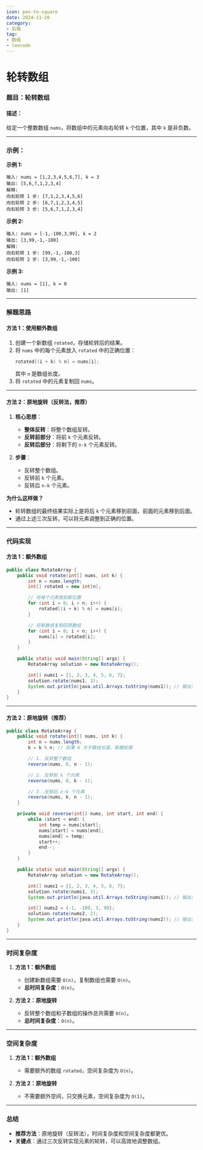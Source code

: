 ```yaml
---
icon: pen-to-square
date: 2024-11-20
category:
- 后端
tag:
- 数组
- leecode
---
```

# 轮转数组
### **题目：轮转数组**

#### **描述：**
给定一个整数数组 `nums`，将数组中的元素向右轮转 `k` 个位置，其中 `k` 是非负数。

---

### **示例：**

**示例 1:**
```
输入: nums = [1,2,3,4,5,6,7], k = 3
输出: [5,6,7,1,2,3,4]
解释:
向右轮转 1 步: [7,1,2,3,4,5,6]
向右轮转 2 步: [6,7,1,2,3,4,5]
向右轮转 3 步: [5,6,7,1,2,3,4]
```

**示例 2:**
```
输入: nums = [-1,-100,3,99], k = 2
输出: [3,99,-1,-100]
解释: 
向右轮转 1 步: [99,-1,-100,3]
向右轮转 2 步: [3,99,-1,-100]
```

**示例 3:**
```
输入: nums = [1], k = 0
输出: [1]
```

---

### **解题思路**

#### **方法 1：使用额外数组**

1. 创建一个新数组 `rotated`，存储轮转后的结果。
2. 将 `nums` 中的每个元素放入 `rotated` 中的正确位置：
   ```java
   rotated[(i + k) % n] = nums[i];
   ```
   其中 `n` 是数组长度。
3. 将 `rotated` 中的元素复制回 `nums`。

---

#### **方法 2：原地旋转（反转法，推荐）**

1. **核心思想**：
    - **整体反转**：将整个数组反转。
    - **反转前部分**：将前 `k` 个元素反转。
    - **反转后部分**：将剩下的 `n-k` 个元素反转。

2. **步骤**：
    - 反转整个数组。
    - 反转前 `k` 个元素。
    - 反转后 `n-k` 个元素。

**为什么这样做？**
- 轮转数组的最终结果实际上是将后 `k` 个元素移到前面，前面的元素移到后面。
- 通过上述三次反转，可以将元素调整到正确的位置。

---

### **代码实现**

#### 方法 1：额外数组

```java
public class RotateArray {
    public void rotate(int[] nums, int k) {
        int n = nums.length;
        int[] rotated = new int[n];

        // 将每个元素放到新位置
        for (int i = 0; i < n; i++) {
            rotated[(i + k) % n] = nums[i];
        }

        // 将新数组复制回原数组
        for (int i = 0; i < n; i++) {
            nums[i] = rotated[i];
        }
    }

    public static void main(String[] args) {
        RotateArray solution = new RotateArray();

        int[] nums1 = {1, 2, 3, 4, 5, 6, 7};
        solution.rotate(nums1, 3);
        System.out.println(java.util.Arrays.toString(nums1)); // 输出: [5,6,7,1,2,3,4]
    }
}
```

---

#### 方法 2：原地旋转（推荐）

```java
public class RotateArray {
    public void rotate(int[] nums, int k) {
        int n = nums.length;
        k = k % n; // 如果 k 大于数组长度，取模处理

        // 1. 反转整个数组
        reverse(nums, 0, n - 1);

        // 2. 反转前 k 个元素
        reverse(nums, 0, k - 1);

        // 3. 反转后 n-k 个元素
        reverse(nums, k, n - 1);
    }

    private void reverse(int[] nums, int start, int end) {
        while (start < end) {
            int temp = nums[start];
            nums[start] = nums[end];
            nums[end] = temp;
            start++;
            end--;
        }
    }

    public static void main(String[] args) {
        RotateArray solution = new RotateArray();

        int[] nums1 = {1, 2, 3, 4, 5, 6, 7};
        solution.rotate(nums1, 3);
        System.out.println(java.util.Arrays.toString(nums1)); // 输出: [5,6,7,1,2,3,4]

        int[] nums2 = {-1, -100, 3, 99};
        solution.rotate(nums2, 2);
        System.out.println(java.util.Arrays.toString(nums2)); // 输出: [3,99,-1,-100]
    }
}
```

---

### **时间复杂度**

1. **方法 1：额外数组**
    - 创建新数组需要 `O(n)`，复制数组也需要 `O(n)`。
    - **总时间复杂度**：`O(n)`。

2. **方法 2：原地旋转**
    - 反转整个数组和子数组的操作总共需要 `O(n)`。
    - **总时间复杂度**：`O(n)`。

---

### **空间复杂度**

1. **方法 1：额外数组**
    - 需要额外的数组 `rotated`，空间复杂度为 `O(n)`。

2. **方法 2：原地旋转**
    - 不需要额外空间，只交换元素，空间复杂度为 `O(1)`。

---

### **总结**

- **推荐方法**：原地旋转（反转法），时间复杂度和空间复杂度都更优。
- **关键点**：通过三次反转实现元素的轮转，可以高效地调整数组。

